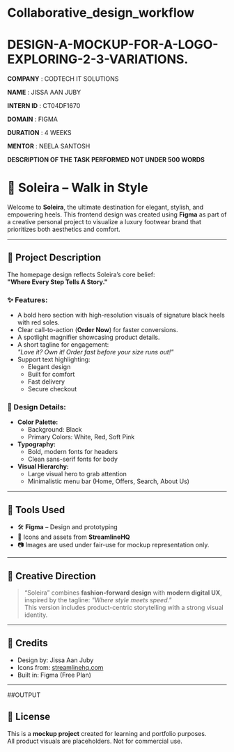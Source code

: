 # Collaborative_design_workflow

# DESIGN-A-MOCKUP-FOR-A-LOGO-EXPLORING-2-3-VARIATIONS.

**COMPANY** : CODTECH IT SOLUTIONS

**NAME** : JISSA AAN JUBY

**INTERN ID** : CT04DF1670

**DOMAIN** : FIGMA

**DURATION** : 4 WEEKS

**MENTOR** : NEELA SANTOSH

**DESCRIPTION OF THE TASK PERFORMED NOT UNDER 500 WORDS**
# 👠 Soleira – Walk in Style

Welcome to **Soleira**, the ultimate destination for elegant, stylish, and empowering heels. This frontend design was created using **Figma** as part of a creative personal project to visualize a luxury footwear brand that prioritizes both aesthetics and comfort.

---
## 📝 Project Description

The homepage design reflects Soleira’s core belief:  
**"Where Every Step Tells A Story."**

### ✨ Features:
- A bold hero section with high-resolution visuals of signature black heels with red soles.
- Clear call-to-action (**Order Now**) for faster conversions.
- A spotlight magnifier showcasing product details.
- A short tagline for engagement:  
  _"Love it? Own it! Order fast before your size runs out!"_
- Support text highlighting:  
  - Elegant design  
  - Built for comfort  
  - Fast delivery  
  - Secure checkout

### 🎨 Design Details:
- **Color Palette:**  
  - Background: Black  
  - Primary Colors: White, Red, Soft Pink  
- **Typography:**  
  - Bold, modern fonts for headers  
  - Clean sans-serif fonts for body
- **Visual Hierarchy:**  
  - Large visual hero to grab attention  
  - Minimalistic menu bar (Home, Offers, Search, About Us)

---

## 🔧 Tools Used

- 🛠️ **Figma** – Design and prototyping  
- 🎨 Icons and assets from **StreamlineHQ**  
- 📷 Images are used under fair-use for mockup representation only.

---
## 🧠 Creative Direction

> “Soleira” combines **fashion-forward design** with **modern digital UX**, inspired by the tagline:
> _"Where style meets speed."_  
This version includes product-centric storytelling with a strong visual identity.

---

## 📣 Credits

- Design by: Jissa Aan Juby  
- Icons from: [streamlinehq.com](https://streamlinehq.com)  
- Built in: Figma (Free Plan)

---

##OUTPUT

## 📌 License

This is a **mockup project** created for learning and portfolio purposes.  
All product visuals are placeholders. Not for commercial use.
